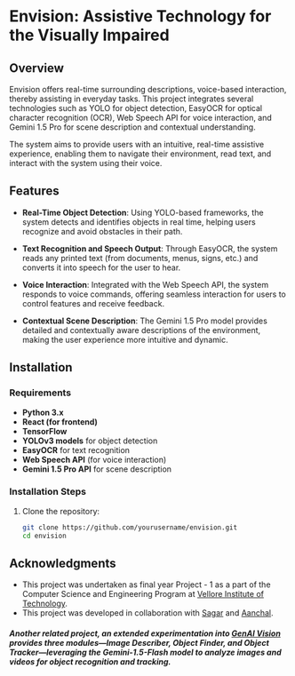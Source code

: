 # Envision: Assistive Technology for the Visually Impaired

## Overview

Envision offers real-time surrounding descriptions, voice-based interaction, thereby assisting in everyday tasks. This project integrates several technologies such as YOLO for object detection, EasyOCR for optical character recognition (OCR), Web Speech API for voice interaction, and Gemini 1.5 Pro for scene description and contextual understanding.

The system aims to provide users with an intuitive, real-time assistive experience, enabling them to navigate their environment, read text, and interact with the system using their voice.

## Features

- **Real-Time Object Detection**: Using YOLO-based frameworks, the system detects and identifies objects in real time, helping users recognize and avoid obstacles in their path.
  
- **Text Recognition and Speech Output**: Through EasyOCR, the system reads any printed text (from documents, menus, signs, etc.) and converts it into speech for the user to hear.
  
- **Voice Interaction**: Integrated with the Web Speech API, the system responds to voice commands, offering seamless interaction for users to control features and receive feedback.
  
- **Contextual Scene Description**: The Gemini 1.5 Pro model provides detailed and contextually aware descriptions of the environment, making the user experience more intuitive and dynamic.

## Installation

### Requirements

- **Python 3.x**
- **React (for frontend)**
- **TensorFlow**
- **YOLOv3 models** for object detection
- **EasyOCR** for text recognition
- **Web Speech API** (for voice interaction)
- **Gemini 1.5 Pro API** for scene description

### Installation Steps

1. Clone the repository:
   ```bash
   git clone https://github.com/yourusername/envision.git
   cd envision

## Acknowledgments

- This project was undertaken as final year Project - 1 as a part of the Computer Science and Engineering Program at [Vellore Institute of Technology](https://vit.ac.in/).
- This project was developed in collaboration with [Sagar](https://github.com/Sagar-Mondal) and [Aanchal](https://github.com/aanchxl).

##### Another related project, an extended experimentation into [GenAI Vision](https://github.com/ishitaagl20/GenAIVision) provides three modules—Image Describer, Object Finder, and Object Tracker—leveraging the Gemini-1.5-Flash model to analyze images and videos for object recognition and tracking.
